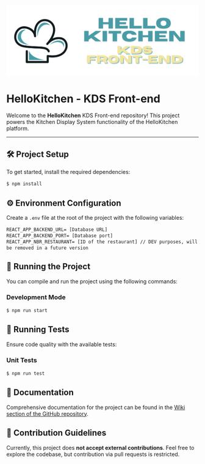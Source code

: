 ![HelloKitchen banner](./docs/images/banner.png)

# HelloKitchen - KDS Front-end

Welcome to the **HelloKitchen** KDS Front-end repository! This project powers the Kitchen Display System functionality of the HelloKitchen platform.

---

## 🛠️ Project Setup

To get started, install the required dependencies:

```bash
$ npm install
```

## ⚙️ Environment Configuration

Create a `.env` file at the root of the project with the following variables:

```
REACT_APP_BACKEND_URL= [Database URL]
REACT_APP_BACKEND_PORT= [Database port]
REACT_APP_NBR_RESTAURANT= [ID of the restaurant] // DEV purposes, will be removed in a future version
```

## 🚀 Running the Project

You can compile and run the project using the following commands:

### Development Mode

```bash
$ npm run start
```

## 🧪 Running Tests

Ensure code quality with the available tests:

### Unit Tests

```bash
$ npm run test
```

## 📄 Documentation

Comprehensive documentation for the project can be found in the [Wiki section of the GitHub repository](https://github.com/Hello-Kitchen/KDS-Front-End/wiki).

## 🤝 Contribution Guidelines

Currently, this project does **not accept external contributions**. Feel free to explore the codebase, but contribution via pull requests is restricted.
